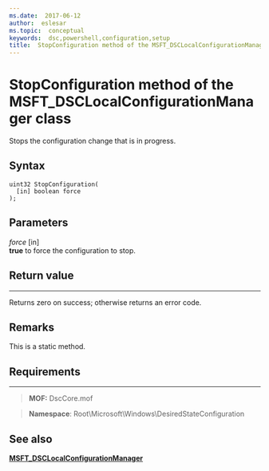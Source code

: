 ```yaml
---
ms.date:  2017-06-12
author:  eslesar
ms.topic:  conceptual
keywords:  dsc,powershell,configuration,setup
title:  StopConfiguration method of the MSFT_DSCLocalConfigurationManager class
---
```


# StopConfiguration method of the MSFT_DSCLocalConfigurationManager class

Stops the configuration change that is in progress.

Syntax
------

```mof
uint32 StopConfiguration(
  [in] boolean force
);
```

Parameters
----------

*force* \[in\]  
**true** to force the configuration to stop.

## Return value
------------

Returns zero on success; otherwise returns an error code.

## Remarks

This is a static method.

## Requirements
------------
>**MOF:** DscCore.mof

>**Namespace**: Root\Microsoft\Windows\DesiredStateConfiguration


## See also


[**MSFT_DSCLocalConfigurationManager**](msft-dsclocalconfigurationmanager.md)


 

 



